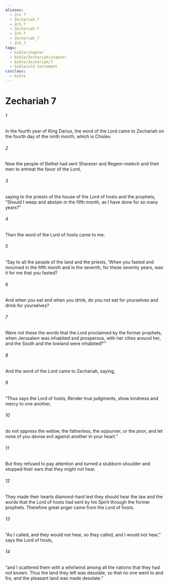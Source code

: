 ```yaml
---
aliases:
  - Zch 7
  - Zechariah.7
  - Zch.7
  - Zechariah-7
  - Zch-7
  - Zechariah_7
  - Zch_7
tags:
  - bible/chapter
  - bible/Zechariah/chapter
  - bible/Zechariah/7
  - bible/old testament
cssclass:
  - bible
---
```


# Zechariah 7

###### 1
In the fourth year of King Darius, the word of the Lord came to Zechariah on the fourth day of the ninth month, which is Chislev.
###### 2
Now the people of Bethel had sent Sharezer and Regem-melech and their men to entreat the favor of the Lord,
###### 3
saying to the priests of the house of the Lord of hosts and the prophets, “Should I weep and abstain in the fifth month, as I have done for so many years?”
###### 4
Then the word of the Lord of hosts came to me:
###### 5
“Say to all the people of the land and the priests, ‘When you fasted and mourned in the fifth month and in the seventh, for these seventy years, was it for me that you fasted?
###### 6
And when you eat and when you drink, do you not eat for yourselves and drink for yourselves?
###### 7
Were not these the words that the Lord proclaimed by the former prophets, when Jerusalem was inhabited and prosperous, with her cities around her, and the South and the lowland were inhabited?’”
###### 8
And the word of the Lord came to Zechariah, saying,
###### 9
“Thus says the Lord of hosts, Render true judgments, show kindness and mercy to one another,
###### 10
do not oppress the widow, the fatherless, the sojourner, or the poor, and let none of you devise evil against another in your heart.”
###### 11
But they refused to pay attention and turned a stubborn shoulder and stopped their ears that they might not hear.
###### 12
They made their hearts diamond-hard lest they should hear the law and the words that the Lord of hosts had sent by his Spirit through the former prophets. Therefore great anger came from the Lord of hosts.
###### 13
“As I called, and they would not hear, so they called, and I would not hear,” says the Lord of hosts,
###### 14
“and I scattered them with a whirlwind among all the nations that they had not known. Thus the land they left was desolate, so that no one went to and fro, and the pleasant land was made desolate.”


